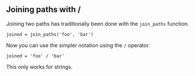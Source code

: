 ## Joining paths with /

Joining two paths has traditionally been done with the `join_paths` function.

```meson
joined = join_paths('foo', 'bar')
```

Now you can use the simpler notation using the `/` operator.

```meson
joined = 'foo' / 'bar'
```

This only works for strings.
